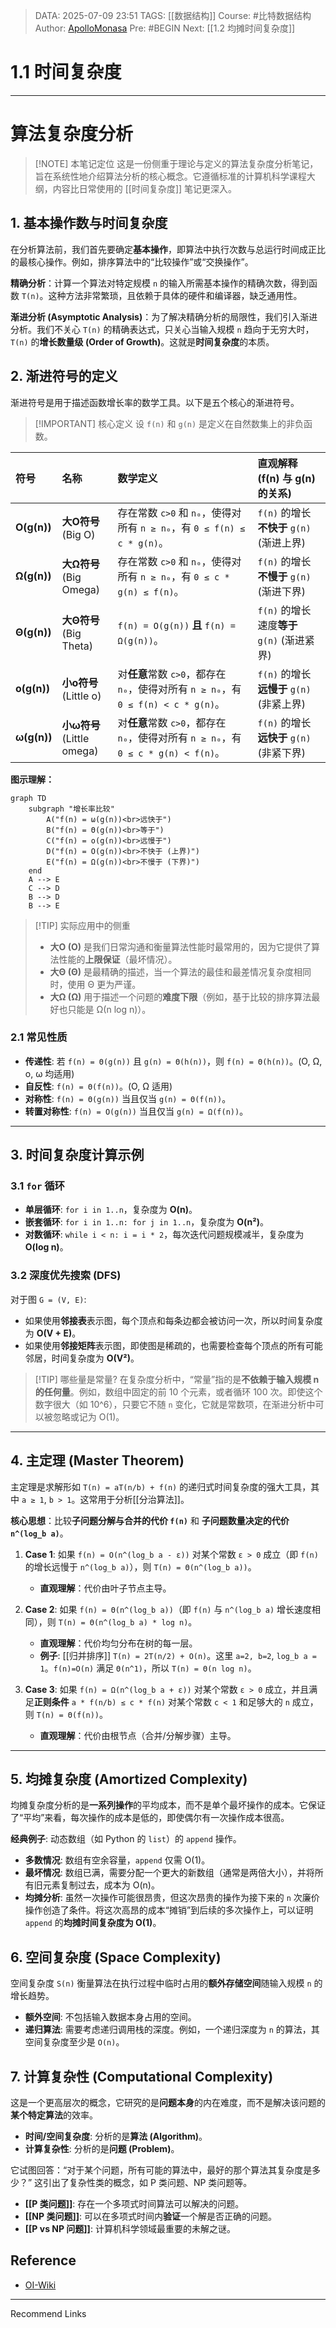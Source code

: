 > DATA: 2025-07-09 23:51
> TAGS: [[数据结构]]
> Course: #比特数据结构
> Author: [ApolloMonasa](https://github.com/ApolloMonasa)
> Pre: #BEGIN 
> Next: [[1.2 均摊时间复杂度]]

# 1.1 时间复杂度
---

# 算法复杂度分析 

> [!NOTE] 本笔记定位
> 这是一份侧重于理论与定义的算法复杂度分析笔记，旨在系统性地介绍算法分析的核心概念。它遵循标准的计算机科学课程大纲，内容比日常使用的 [[时间复杂度]] 笔记更深入。

## 1. 基本操作数与时间复杂度

在分析算法前，我们首先要确定**基本操作**，即算法中执行次数与总运行时间成正比的最核心操作。例如，排序算法中的“比较操作”或“交换操作”。

**精确分析**：计算一个算法对特定规模 `n` 的输入所需基本操作的精确次数，得到函数 `T(n)`。这种方法非常繁琐，且依赖于具体的硬件和编译器，缺乏通用性。

**渐进分析 (Asymptotic Analysis)**：为了解决精确分析的局限性，我们引入渐进分析。我们不关心 `T(n)` 的精确表达式，只关心当输入规模 `n` 趋向于无穷大时，`T(n)` 的**增长数量级 (Order of Growth)**。这就是**时间复杂度**的本质。

## 2. 渐进符号的定义

渐进符号是用于描述函数增长率的数学工具。以下是五个核心的渐进符号。

> [!IMPORTANT] 核心定义
> 设 `f(n)` 和 `g(n)` 是定义在自然数集上的非负函数。

| 符号 | 名称 | 数学定义 | 直观解释 (f(n) 与 g(n) 的关系) |
| :--- | :--- | :--- | :--- |
| **O(g(n))** | **大O符号**<br>(Big O) | 存在常数 `c>0` 和 `n₀`，使得对所有 `n ≥ n₀`，有 `0 ≤ f(n) ≤ c * g(n)`。 | `f(n)` 的增长**不快于** `g(n)` (渐进上界) |
| **Ω(g(n))** | **大Ω符号**<br>(Big Omega) | 存在常数 `c>0` 和 `n₀`，使得对所有 `n ≥ n₀`，有 `0 ≤ c * g(n) ≤ f(n)`。 | `f(n)` 的增长**不慢于** `g(n)` (渐进下界) |
| **Θ(g(n))** | **大Θ符号**<br>(Big Theta) | `f(n) = O(g(n))` **且** `f(n) = Ω(g(n))`。 | `f(n)` 的增长速度**等于** `g(n)` (渐进紧界) |
| **o(g(n))** | **小o符号**<br>(Little o) | 对**任意**常数 `c>0`，都存在 `n₀`，使得对所有 `n ≥ n₀`，有 `0 ≤ f(n) < c * g(n)`。 | `f(n)` 的增长**远慢于** `g(n)` (非紧上界) |
| **ω(g(n))** | **小ω符号**<br>(Little omega) | 对**任意**常数 `c>0`，都存在 `n₀`，使得对所有 `n ≥ n₀`，有 `0 ≤ c * g(n) < f(n)`。 | `f(n)` 的增长**远快于** `g(n)` (非紧下界) |

**图示理解：**
```mermaid
graph TD
    subgraph "增长率比较"
        A("f(n) = ω(g(n))<br>远快于")
        B("f(n) = Θ(g(n))<br>等于")
        C("f(n) = o(g(n))<br>远慢于")
        D("f(n) = O(g(n))<br>不快于 (上界)")
        E("f(n) = Ω(g(n))<br>不慢于 (下界)")
    end
    A --> E
    C --> D
    B --> D
    B --> E
```

> [!TIP] 实际应用中的侧重
> - **大O (O)** 是我们日常沟通和衡量算法性能时最常用的，因为它提供了算法性能的**上限保证**（最坏情况）。
> - **大Θ (Θ)** 是最精确的描述，当一个算法的最佳和最差情况复杂度相同时，使用 Θ 更为严谨。
> - **大Ω (Ω)** 用于描述一个问题的**难度下限**（例如，基于比较的排序算法最好也只能是 Ω(n log n)）。

### 2.1 常见性质
- **传递性**: 若 `f(n) = Θ(g(n))` 且 `g(n) = Θ(h(n))`，则 `f(n) = Θ(h(n))`。(O, Ω, o, ω 均适用)
- **自反性**: `f(n) = Θ(f(n))`。(O, Ω 适用)
- **对称性**: `f(n) = Θ(g(n))` 当且仅当 `g(n) = Θ(f(n))`。
- **转置对称性**: `f(n) = O(g(n))` 当且仅当 `g(n) = Ω(f(n))`。

---

## 3. 时间复杂度计算示例

### 3.1 `for` 循环
- **单层循环**: `for i in 1..n`，复杂度为 **O(n)**。
- **嵌套循环**: `for i in 1..n: for j in 1..n`，复杂度为 **O(n²)**。
- **对数循环**: `while i < n: i = i * 2`，每次迭代问题规模减半，复杂度为 **O(log n)**。

### 3.2 深度优先搜索 (DFS)
对于图 `G = (V, E)`:
- 如果使用**邻接表**表示图，每个顶点和每条边都会被访问一次，所以时间复杂度为 **O(V + E)**。
- 如果使用**邻接矩阵**表示图，即使图是稀疏的，也需要检查每个顶点的所有可能邻居，时间复杂度为 **O(V²)**。

> [!TIP] 哪些量是常量?
> 在复杂度分析中，“常量”指的是**不依赖于输入规模 n 的任何量**。例如，数组中固定的前 10 个元素，或者循环 100 次。即使这个数字很大（如 10^6），只要它不随 `n` 变化，它就是常数项，在渐进分析中可以被忽略或记为 O(1)。

---

## 4. 主定理 (Master Theorem)

主定理是求解形如 `T(n) = aT(n/b) + f(n)` 的递归式时间复杂度的强大工具，其中 `a ≥ 1`, `b > 1`。这常用于分析[[分治算法]]。

**核心思想**：比较**子问题分解与合并的代价 `f(n)`** 和 **子问题数量决定的代价 `n^(log_b a)`**。

1.  **Case 1**: 如果 `f(n) = O(n^(log_b a - ε))` 对某个常数 `ε > 0` 成立（即 `f(n)` 的增长远慢于 `n^(log_b a)`），则 `T(n) = Θ(n^(log_b a))`。
    *   **直观理解**：代价由叶子节点主导。

2.  **Case 2**: 如果 `f(n) = Θ(n^(log_b a))`（即 `f(n)` 与 `n^(log_b a)` 增长速度相同），则 `T(n) = Θ(n^(log_b a) * log n)`。
    *   **直观理解**：代价均匀分布在树的每一层。
    *   **例子**: [[归并排序]] `T(n) = 2T(n/2) + O(n)`。这里 `a=2, b=2`, `log_b a = 1`。`f(n)=O(n)` 满足 `Θ(n^1)`，所以 `T(n) = Θ(n log n)`。

3.  **Case 3**: 如果 `f(n) = Ω(n^(log_b a + ε))` 对某个常数 `ε > 0` 成立，并且满足**正则条件** `a * f(n/b) ≤ c * f(n)` 对某个常数 `c < 1` 和足够大的 `n` 成立，则 `T(n) = Θ(f(n))`。
    *   **直观理解**：代价由根节点（合并/分解步骤）主导。

---

## 5. 均摊复杂度 (Amortized Complexity)

均摊复杂度分析的是**一系列操作**的平均成本，而不是单个最坏操作的成本。它保证了“平均”来看，每次操作的成本是低的，即使偶尔有一次操作成本很高。

**经典例子**: 动态数组（如 Python 的 `list`）的 `append` 操作。
- **多数情况**: 数组有空余容量，`append` 仅需 O(1)。
- **最坏情况**: 数组已满，需要分配一个更大的新数组（通常是两倍大小），并将所有旧元素复制过去，成本为 O(n)。
- **均摊分析**: 虽然一次操作可能很昂贵，但这次昂贵的操作为接下来的 `n` 次廉价操作创造了条件。将这次高昂的成本“摊销”到后续的多次操作上，可以证明 `append` 的**均摊时间复杂度为 O(1)**。

## 6. 空间复杂度 (Space Complexity)

空间复杂度 `S(n)` 衡量算法在执行过程中临时占用的**额外存储空间**随输入规模 `n` 的增长趋势。
- **额外空间**: 不包括输入数据本身占用的空间。
- **递归算法**: 需要考虑递归调用栈的深度。例如，一个递归深度为 `n` 的算法，其空间复杂度至少是 `O(n)`。

## 7. 计算复杂性 (Computational Complexity)

这是一个更高层次的概念，它研究的是**问题本身**的内在难度，而不是解决该问题的**某个特定算法**的效率。

- **时间/空间复杂度**: 分析的是**算法 (Algorithm)**。
- **计算复杂性**: 分析的是**问题 (Problem)**。

它试图回答：“对于某个问题，所有可能的算法中，最好的那个算法其复杂度是多少？” 这引出了复杂性类的概念，如 P 类问题、NP 类问题等。

- **[[P 类问题]]**: 存在一个多项式时间算法可以解决的问题。
- **[[NP 类问题]]**: 可以在多项式时间内**验证**一个解是否正确的问题。
- **[[P vs NP 问题]]**: 计算机科学领域最重要的未解之谜。

## Reference
- [OI-Wiki](https://oi-wiki.org/basic/complexity/)
---
Recommend Links
